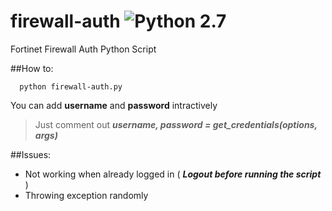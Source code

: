 # firewall-auth ![Python 2.7](https://img.shields.io/badge/python-2.7-blue.svg)
Fortinet Firewall Auth Python Script

##How to:
  
      python firewall-auth.py


You can add **username** and **password** intractively
> Just comment out __*username, password = get_credentials(options, args)*__


##Issues:
  * Not working when already logged in ( __*Logout before running the script*__ )
  * Throwing exception randomly

